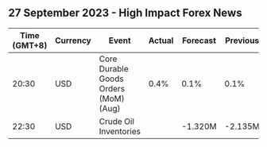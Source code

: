 ## 27 September 2023 - High Impact Forex News

| Time (GMT+8) | Currency | Event | Actual | Forecast | Previous |
|------|----------|-------|--------|----------|----------|
| 20:30 | USD | Core Durable Goods Orders (MoM) (Aug) | 0.4% | 0.1% | 0.1% |
| 22:30 | USD | Crude Oil Inventories |  | -1.320M | -2.135M |
